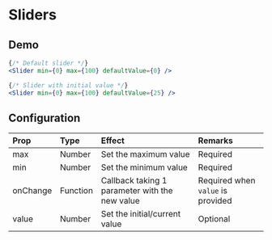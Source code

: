 # Sliders

## Demo

```jsx
{/* Default slider */}
<Slider min={0} max={100} defaultValue={0} />

{/* Slider with initial value */}
<Slider min={0} max={100} defaultValue={25} />
```

## Configuration

| Prop         | Type      | Effect       | Remarks      |
|:-------------|:----------|:-------------|:-------------|
| max          | Number    | Set the maximum value  | Required |
| min          | Number    | Set the minimum value | Required |
| onChange     | Function  | Callback taking 1 parameter with the new value | Required when `value` is provided |
| value        | Number    | Set the initial/current value | Optional |
